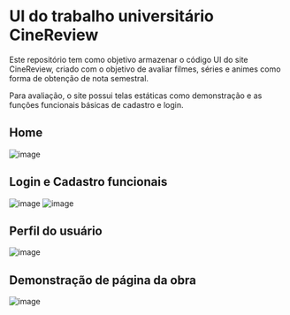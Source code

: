 # UI do trabalho universitário CineReview

Este repositório tem como objetivo armazenar o código UI do site CineReview, criado com o objetivo de avaliar filmes, séries e animes como forma de obtenção de nota semestral.

Para avaliação, o site possui telas estáticas como demonstração e as funções funcionais básicas de cadastro e login.

## Home
![image](https://github.com/user-attachments/assets/3ed45fc2-5494-4a70-a5a4-95b7fb079e5c)

## Login e Cadastro funcionais
![image](https://github.com/user-attachments/assets/341a788c-e904-49e8-a3c6-1db0783f1eb4)
![image](https://github.com/user-attachments/assets/8347ffdf-c34c-4f97-acd3-968868cccd23)

## Perfil do usuário
![image](https://github.com/user-attachments/assets/6f680eff-fa2c-4a94-9086-b22d02a68602)

## Demonstração de página da obra
![image](https://github.com/user-attachments/assets/4501c300-8c35-403a-9172-33269f68fe8a)


